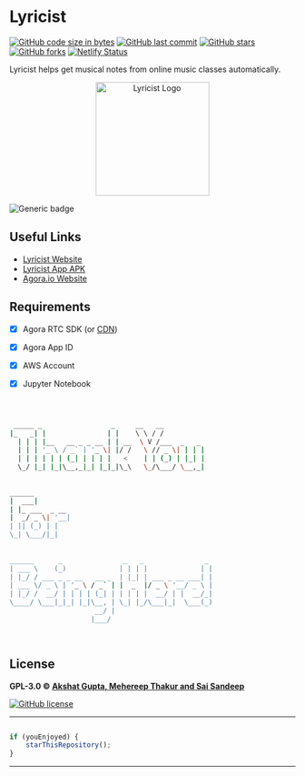 # Lyricist

[![GitHub code size in bytes](https://img.shields.io/github/languages/code-size/akshatvg/Lyricist?logo=github&style=social)](https://github.com/akshatvg/) [![GitHub last commit](https://img.shields.io/github/last-commit/akshatvg/Lyricist?style=social&logo=git)](https://github.com/akshatvg/) [![GitHub stars](https://img.shields.io/github/stars/akshatvg/Lyricist?style=social)](https://github.com/akshatvg/Lyricist/stargazers) [![GitHub forks](https://img.shields.io/github/forks/akshatvg/Lyricist?style=social&logo=git)](https://github.com/akshatvg/Lyricist/network) [![Netlify Status](https://api.netlify.com/api/v1/badges/710e7028-fea0-41d1-a1aa-e636386222b7/deploy-status)](https://app.netlify.com/sites/lyricist-agora/deploys)

Lyricist helps get musical notes from online music classes automatically.

<p align="center">
<a href="https://lyricist.akshatvg.com">
<img src="https://github.com/akshatvg/Lyricist/blob/master/assets/img/logo.png" width="200px" height="200px" alt="Lyricist Logo"/>
</a>
</p>

![Generic badge](https://img.shields.io/badge/Lyricist-With_Agora-orange) 


## Useful Links

- [Lyricist Website](https://lyricist.akshatvg.com)
- [Lyricist App APK](#!)
- [Agora.io Website](https://www.agora.io)

## Requirements
-  [x] Agora RTC SDK (or <a href="https://github.com/akshatvg/Agora-RTC-CDN">CDN</a>)
-  [x] Agora App ID
-  [x] AWS Account
-  [x] Jupyter Notebook


```bash



 _____ _                 _     __   __            
|_   _| |               | |    \ \ / /            
  | | | |__   __ _ _ __ | | __  \ V /___  _   _   
  | | | '_ \ / _` | '_ \| |/ /   \ // _ \| | | |  
  | | | | | | (_| | | | |   <    | | (_) | |_| |  
  \_/ |_| |_|\__,_|_| |_|_|\_\   \_/\___/ \__,_|  
                                                  
                                                  
______                                            
|  ___|                                           
| |_ ___  _ __                                    
|  _/ _ \| '__|                                   
| || (_) | |                                      
\_| \___/|_|                                      
                                                  
                                                  
______      _               _   _               _ 
| ___ \    (_)             | | | |             | |
| |_/ / ___ _ _ __   __ _  | |_| | ___ _ __ ___| |
| ___ \/ _ \ | '_ \ / _` | |  _  |/ _ \ '__/ _ \ |
| |_/ /  __/ | | | | (_| | | | | |  __/ | |  __/_|
\____/ \___|_|_| |_|\__, | \_| |_/\___|_|  \___(_)
                     __/ |                        
                    |___/                         

 


```

## License

**GPL-3.0 &copy; [Akshat Gupta, Mehereep Thakur and Sai Sandeep](https://github.com/akshatvg/Lyricist/blob/master/LICENSE)**

[![GitHub license](https://img.shields.io/github/license/akshatvg/Lyricist?style=social&logo=github)](https://github.com/akshatvg/Lyricist/blob/master/LICENSE)

---------

```javascript

if (youEnjoyed) {
    starThisRepository();
}

```

-----------
